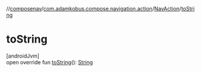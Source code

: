 //[composenav](../../../index.md)/[com.adamkobus.compose.navigation.action](../index.md)/[NavAction](index.md)/[toString](to-string.md)

# toString

[androidJvm]\
open override fun [toString](to-string.md)(): [String](https://kotlinlang.org/api/latest/jvm/stdlib/kotlin/-string/index.html)
